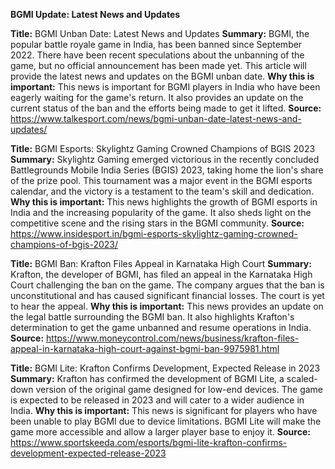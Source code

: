 **BGMI Update: Latest News and Updates**

**Title:** BGMI Unban Date: Latest News and Updates
**Summary:** BGMI, the popular battle royale game in India, has been banned since September 2022. There have been recent speculations about the unbanning of the game, but no official announcement has been made yet. This article will provide the latest news and updates on the BGMI unban date.
**Why this is important:** This news is important for BGMI players in India who have been eagerly waiting for the game's return. It also provides an update on the current status of the ban and the efforts being made to get it lifted.
**Source:** https://www.talkesport.com/news/bgmi-unban-date-latest-news-and-updates/

**Title:** BGMI Esports: Skylightz Gaming Crowned Champions of BGIS 2023
**Summary:** Skylightz Gaming emerged victorious in the recently concluded Battlegrounds Mobile India Series (BGIS) 2023, taking home the lion's share of the prize pool. This tournament was a major event in the BGMI esports calendar, and the victory is a testament to the team's skill and dedication.
**Why this is important:** This news highlights the growth of BGMI esports in India and the increasing popularity of the game. It also sheds light on the competitive scene and the rising stars in the BGMI community.
**Source:** https://www.insidesport.in/bgmi-esports-skylightz-gaming-crowned-champions-of-bgis-2023/

**Title:** BGMI Ban: Krafton Files Appeal in Karnataka High Court
**Summary:** Krafton, the developer of BGMI, has filed an appeal in the Karnataka High Court challenging the ban on the game. The company argues that the ban is unconstitutional and has caused significant financial losses. The court is yet to hear the appeal.
**Why this is important:** This news provides an update on the legal battle surrounding the BGMI ban. It also highlights Krafton's determination to get the game unbanned and resume operations in India.
**Source:** https://www.moneycontrol.com/news/business/krafton-files-appeal-in-karnataka-high-court-against-bgmi-ban-9975981.html

**Title:** BGMI Lite: Krafton Confirms Development, Expected Release in 2023
**Summary:** Krafton has confirmed the development of BGMI Lite, a scaled-down version of the original game designed for low-end devices. The game is expected to be released in 2023 and will cater to a wider audience in India.
**Why this is important:** This news is significant for players who have been unable to play BGMI due to device limitations. BGMI Lite will make the game more accessible and allow a larger player base to enjoy it.
**Source:** https://www.sportskeeda.com/esports/bgmi-lite-krafton-confirms-development-expected-release-2023